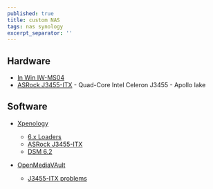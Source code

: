 ```yaml
---
published: true
title: custom NAS
tags: nas synology
excerpt_separator: ''
---
```

## Hardware

- [In Win IW-MS04](https://proclockers.com/reviews/computer-cases/in-win-iw-ms04-mini-server-case-review?nopaging=1)
- [ASRock J3455-ITX](https://www.ldlc.com/fiche/PB00217669.html) - Quad-Core Intel Celeron J3455 - Apollo lake

## Software

- [Xpenology](https://xpenology.org/)
	- [6.x Loaders](https://xpenology.com/forum/topic/13333-tutorialreference-6x-loaders-and-platforms/)
	- [ASRock J3455-ITX](https://xpenology.com/forum/topic/9699-asrock-j3455-itx/)
    - [DSM 6.2](https://xpenology.com/forum/topic/13153-dsm-62-possible-on-asrock-j3455-itx/)
    
- [OpenMediaVAult]()
	- [J3455-ITX problems](https://forum.openmediavault.org/index.php/Thread/16375-ASRock-J3455-ITX-problems/)